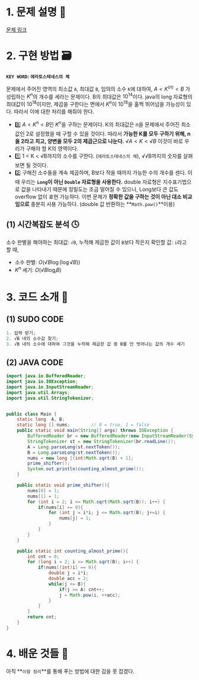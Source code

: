 # 1. 문제 설명 📌

[문제 링크](https://www.acmicpc.net/problem/1456)

# 2. 구현 방법 🗃️

**`KEY WORD`: `에라토스테네스의 체`**

문제에서 주어진 영역의 최소값 `A`, 최대값 `B`, 임의의 소수 `K`에 대하여, $A < K^(n) < B$ 가 성립하는 $K^{n}$의 개수를 세라는 문제이다. B의 최대값은 $10^{14}$이다. java의 long 자료형의 최대값이 $10^{18}$이지만, 제곱을 구한다는 면에서 $K^{n}$이 $10^{18}$을 훌쩍 뛰어넘을 가능성이 있다. 따라서 이에 대한 처리를 해줘야 한다.

- 0️⃣ $A < K^{n} < B$인 $K^{n}$을 구하는 문제이다. K의 최대값은 n을 문제에서 주어진 최소값인 2로 설정했을 때 구할 수 있을 것이다. 따라서 **가능한 K를 모두 구하기 위해, n을 2라고 치고, 양변을 모두 2의 제곱근으로 나눈다.** $√A < K < √B$ 이것이 바로 우리가 구해야 할 K의 영역이다.
- 1️⃣ 1 < K < √B까지의 소수를 구한다. (`에라토스테네스의 체`), √√B까지의 숫자를 살펴보면 될 것이다.
- 2️⃣ 구해진 소수들을 계속 제곱하며, B보다 작을 때까지 가능한 수의 개수를 센다. 이때 우리는 **`Long`이 아닌 `Double` 자료형을 사용한다.** double 자료형은 지수표기법으로 값을 나타내기 때문에 정밀도는 조금 떨어질 수 있으나, Long보다 큰 값도 overflow 없이 표현 가능하다. 이번 문제가 **정확한 값을 구하는 것이 아닌 대소 비교임으로** 충분히 사용 가능하다.
  (double 값 반환하는 **`Math.pow()`**이용)

## (1) 시간복잡도 분석 🕓

소수 판별을 해야하는 최대값: `√B`, 누적해 제곱한 값이 `B`보다 작은지 확인할 값: `i`라고 할 때,

- 소수 판별: $O(√B \log(\log √B))$
- $K^{n}$ 세기: $O(√B \log_i B)$

# 3. 코드 소개 🔎

## (1) SUDO CODE

```java
1. 입력 받기;
2. √B 내의 소수값 찾기;
3. √B 내의 소수에 대하여 그것을 누적해 제곱한 값 중 B를 안 벗어나는 값의 개수 세기
```

## (2) JAVA CODE

```java
import java.io.BufferedReader;
import java.io.IOException;
import java.io.InputStreamReader;
import java.util.Arrays;
import java.util.StringTokenizer;


public class Main {
    static long  A, B;
    static long [] nums;        // 0 = true, 1 = false
    public static void main(String[] args) throws IOException {
        BufferedReader br = new BufferedReader(new InputStreamReader(System.in));
        StringTokenizer st = new StringTokenizer(br.readLine());
        A = Long.parseLong(st.nextToken());
        B = Long.parseLong(st.nextToken());
        nums = new long [(int)Math.sqrt(B) + 1];
        prime_shifter();
        System.out.println(counting_almost_prime());
    }

    public static void prime_shifter(){
        nums[0] = 1;
        nums[1] = 1;
        for (int i = 2; i <= Math.sqrt(Math.sqrt(B)); i++) {
            if(nums[i] == 0){
                for (int j = i*i; j <= Math.sqrt(B); j+=i) {
                    nums[j] = 1;
                }
            }
        }
    }

    public static int counting_almost_prime(){
        int cnt = 0;
        for (long i = 2; i <= Math.sqrt(B); i++) {
            if(nums[(int)i] == 0){
                double j = i*i;
                double acc = 2;
                while(j <= B){
                    if(j >= A) cnt++;
                    j = Math.pow(i, ++acc);
                }
            }
        }
        return cnt;
    }
}
```

# 4. 배운 것들 🎯

아직 **`이항 정리`**를 통해 푸는 방법에 대한 감을 못 잡겠다.

